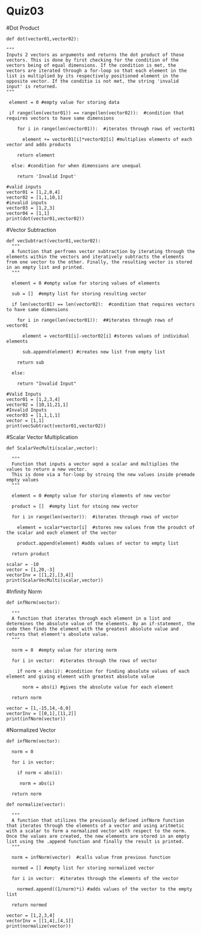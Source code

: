 # Quiz03

#Dot Product

    def dot(vector01,vector02):
   
    """
    Inputs 2 vectors as arguments and returns the dot product of those vectors. This is done by first checking for the condition of the vectors being of equal dimensions. If the condition is met, the vectors are iterated through a for-loop so that each element in the list is multiplied by its respectively positioned element in the opposite vector. If the conditio is not met, the string 'invalid input' is returned.
    """  
     
     element = 0 #empty value for storing data 
      
     if range(len(vector01)) == range(len(vector02)):  #condition that requires vectors to have same dimensions  
     
        for i in range(len(vector01)):  #iterates through rows of vector01      
        
          element += vector01[i]*vector02[i] #multiplies elements of each vector and adds products       
          
        return element      
        
      else: #condition for when dimensions are unequal
      
        return 'Invalid Input'
        
    #valid inputs
    vector01 = [1,2,0,4]
    vector02 = [1,1,10,1]
    #invalid inputs
    vector03 = [1,2,3]
    vector04 = [1,1]
    print(dot(vector01,vector02))


#Vector Subtraction

    def vecSubtract(vector01,vector02):
      """
      A function that perfroms vector subtraction by iterating through the elements within the vectors and iteratively subtracts the elements from one vector to the other. Finally, the resulting vector is stored in an empty list and printed.
      """

      element = 0 #empty value for storing values of elements

      sub = []  #empty list for storing resulting vector

      if len(vector01) == len(vector02):  #condition that requires vectors to have same dimensions

        for i in range(len(vector01)):  ##iterates through rows of vector01

          element = vector01[i]-vector02[i] #stores values of individual elements

          sub.append(element) #creates new list from empty list

        return sub

      else:

        return "Invalid Input"

    #Valid Inputs
    vector01 = [1,2,3,4]
    vector02 = [10,11,21,1]
    #Invalid Inputs
    vector03 = [1,1,1,1]
    vector = [1,1]
    print(vecSubtract(vector01,vector02))


#Scalar Vector Multiplication

    def ScalarVecMulti(scalar,vector):
  
      """
      Function that inputs a vector aqnd a scalar and multiplies the values to return a new vector.
      This is done via a for-loop by stroing the new values inside premade empty values
      """

      element = 0 #empty value for storing elements of new vector

      product = []  #empty list for stoing new vector

      for i in range(len(vector)):  #iterates through rows of vector

        element = scalar*vector[i]  #stores new values from the proudct of the scalar and each element of the vector

        product.append(element) #adds values of vector to empty list

      return product

    scalar = -10
    vector = [1,20,-3]
    vectorInv = [[1,2],[3,4]]
    print(ScalarVecMulti(scalar,vector))


#Infinity Norm

    def infNorm(vector):
  
      """
      A function that iterates through each element in a list and determines the absolute value of the elements. By an if-statement, the code then finds the element with the greatest absolute value and returns that element's absolute value.
      """

      norm = 0  #empty value for storing norm

      for i in vector:  #iterates through the rows of vector

        if norm < abs(i): #condition for finding absolute values of each element and giving element with greatest absolute value

          norm = abs(i) #gives the absolute value for each element

      return norm

    vector = [1,-15,14,-6,0]
    vectorInv = [[0,1],[11,2]]
    print(infNorm(vector))


#Normalized Vector

    def infNorm(vector):

      norm = 0

      for i in vector:

        if norm < abs(i):

         norm = abs(i)

      return norm

    def normalize(vector):

      """
      A function that utilizes the previously defined infNorm function that iterates through the elements of a vector and using aritmetic with a scalar to form a normalized vector with respect to the norm. Once the values are created, the new elements are stored in an empty list using the .append function and finally the result is printed.
      """

      norm = infNorm(vector)  #calls value from previous function

      normed = [] #empty list for storing normalized vector

      for i in vector:  #iterates through the elements of the vector

        normed.append((1/norm)*i) #adds values of the vector to the empty list

      return normed

    vector = [1,2,3,4]
    vectorInv = [[1,4],[4,1]]
    print(normalize(vector))
